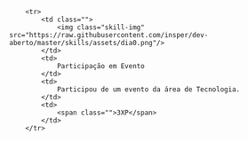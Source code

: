 <table id="skills" class="pure-table pure-table-horizontal">
    <tbody>
    
        <tr>
            <td class="">
                <img class="skill-img" src="https://raw.githubusercontent.com/insper/dev-aberto/master/skills/assets/dia0.png"/>
            </td>
            <td>
                Participação em Evento
            </td>
            <td>
                Participou de um evento da área de Tecnologia.
            </td>
            <td>
                <span class="">3XP</span>
            </td>
        </tr>
    
</tbody>
</table>